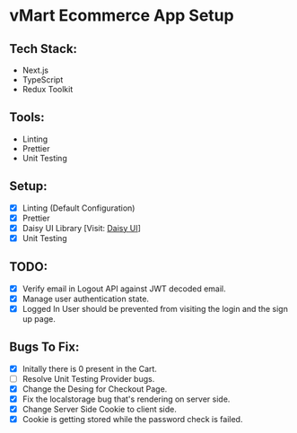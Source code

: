 # vMart Ecommerce App Setup

## Tech Stack:

- Next.js
- TypeScript
- Redux Toolkit

## Tools:

- Linting
- Prettier
- Unit Testing

## Setup:

- [x] Linting (Default Configuration)
- [x] Prettier
- [x] Daisy UI Library [Visit: [Daisy UI](https://daisyui.com/)]
- [x] Unit Testing

## TODO:

- [x] Verify email in Logout API against JWT decoded email.
- [x] Manage user authentication state.
- [x] Logged In User should be prevented from visiting the login and the sign up page.

## Bugs To Fix:

- [x] Initally there is 0 present in the Cart.
- [ ] Resolve Unit Testing Provider bugs.
- [x] Change the Desing for Checkout Page.
- [x] Fix the localstorage bug that's rendering on server side.
- [x] Change Server Side Cookie to client side. 
- [x] Cookie is getting stored while the password check is failed.
